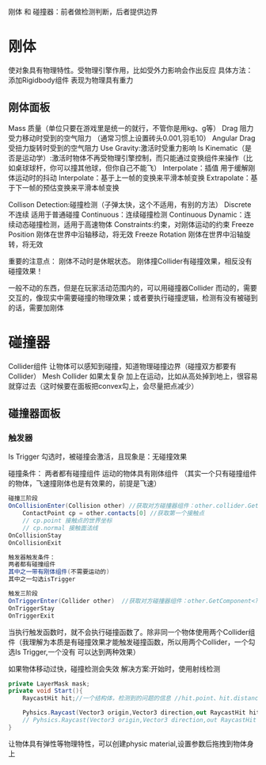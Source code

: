 刚体 和 碰撞器：前者做检测判断，后者提供边界

# 刚体
使对象具有物理特性。受物理引擎作用，比如受外力影响会作出反应
具体方法：添加Rigidbody组件
表现为物理具有重力

## 刚体面板
Mass 质量（单位只要在游戏里是统一的就行，不管你是用kg、g等）
Drag 阻力 受力移动时受到的空气阻力 （通常习惯上设置砖头0.001,羽毛10）
Angular Drag 受扭力旋转时受到的空气阻力
Use Gravity:激活时受重力影响
Is Kinematic（是否是运动学）:激活时物体不再受物理引擎控制，而只能通过变换组件来操作（比如桌球球杆，你可以撞其他球，但你自己不能飞）
Interpolate：插值 用于缓解刚体运动时的抖动
    Interpolate：基于上一帧的变换来平滑本帧变换
    Extrapolate：基于下一帧的预估变换来平滑本帧变换

Collison Detection:碰撞检测（子弹太快，这个不适用，有别的方法）
    Discrete 不连续 适用于普通碰撞
    Continuous：连续碰撞检测
    Continuous Dynamic：连续动态碰撞检测，适用于高速物体
Constraints:约束，对刚体运动的约束
    Freeze Position 刚体在世界中沿轴移动，将无效
    Freeze Rotation 刚体在世界中沿轴旋转，将无效

重要的注意点：
    刚体不动时是休眠状态。
    刚体撞Collider有碰撞效果，相反没有碰撞效果！

一般不动的东西，但是在玩家活动范围内的，可以用碰撞器Collider
而动的，需要交互的，像现实中需要碰撞的物理效果；或者要执行碰撞逻辑，检测有没有被碰到的话，需要加刚体

# 碰撞器
Collider组件
让物体可以感知到碰撞，知道物理碰撞边界（碰撞双方都要有Collider）
Mesh Collider 如果太复杂 加上在运动，比如从高处掉到地上，很容易就穿过去（这时候要在面板把convex勾上，会尽量把点减少）
## 碰撞器面板
### 触发器
Is Trigger 勾选时，被碰撞会激活，且现象是：无碰撞效果

碰撞条件：
两者都有碰撞组件
运动的物体具有刚体组件
（其实一个只有碰撞组件的物体，飞速撞刚体也是有效果的，前提是飞速）
```c#
碰撞三阶段
OnCollisionEnter(Collision other) //获取对方碰撞器组件：other.collider.GetComponent<?>()
    ContactPoint cp = other.contacts[0] //获取第一个接触点 
    // cp.point 接触点的世界坐标
    // cp.normal 接触面法线
OnCollisionStay
OnCollisionExit

触发器触发条件：
两者都有碰撞组件
其中之一带有刚体组件(不需要运动的)
其中之一勾选isTrigger 

触发三阶段
OnTriggerEnter(Collider other)  //获取对方碰撞器组件：other.GetComponent<?>()
OnTriggerStay
OnTriggerExit
```

当执行触发函数时，就不会执行碰撞函数了。除非同一个物体使用两个Collider组件（我理解为本质是有碰撞效果才能触发碰撞函数，所以用两个Collider，一个勾选Is Trigger,一个没有 可以达到两种效果）



如果物体移动过快，碰撞检测会失效
解决方案:开始时，使用射线检测
```c#
private LayerMask mask;
private void Start(){
    RaycastHit hit;//一个结构体，检测到的问题的信息 //hit.point、hit.distance、等

    Pyhsics.Raycast(Vector3 origin,Vector3 direction,out RaycastHit hitInfo,float maxDistance) //检测到物体返回true
    // Pyhsics.Raycast(Vector3 origin,Vector3 direction,out RaycastHit hitInfo,float maxDistance,int layerMask) //layerMask直接用mask变量，不用int类型，射线只检测你所选的层的物体
}
```


让物体具有弹性等物理特性，可以创建physic material,设置参数后拖拽到物体身上